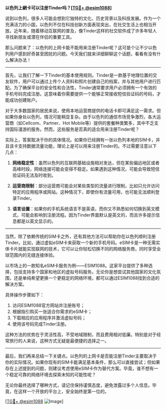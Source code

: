 **以色列上網卡可以注册Tinder吗？[[TG💪+ @esim1088](https://t.me/s/esim1088)]**

说到以色列，很多人可能会想到它独特的文化、历史背景以及科技发展。作为一个充满活力的小国，以色列不仅在科技创新方面表现突出，在社交生活上也相当开放。近年来，随着移动互联网的普及，像Tinder这样的社交软件成了许多年轻人寻找新朋友或潜在伴侣的重要工具。

那么问题来了：以色列的上网卡能不能用来注册Tinder呢？这可是个让不少以色列用户感到好奇甚至困扰的问题。今天我们就来详细聊聊这个话题，看看有没有什么解决办法！

---

首先，让我们了解一下Tinder的基本使用规则。Tinder是一款基于地理位置的交友软件，用户可以通过上传个人资料和照片创建自己的档案，并与其他用户进行匹配。为了确保平台的安全性和合法性，Tinder通常要求用户必须拥有一个有效的手机号码完成注册。这意味着你需要提供一个能够正常接收短信验证码的号码，才能成功创建账户。

对于大多数国家的居民来说，使用本地运营商提供的电话卡即可满足这一需求。但如果你身处以色列，情况可能稍显复杂。由于以色列的通信市场竞争激烈，各大运营商（如Cellcom、Partner、Hot Mobile等）提供的套餐种类繁多，其中不乏支持国际漫游的服务。然而，这些服务是否真的适合用来注册Tinder呢？

实际上，答案取决于你的具体情况。如果你已经拥有一张以色列本地的SIM卡，并且该卡支持数据流量功能，理论上是可以用来注册Tinder的。不过需要注意以下几点：

1. **网络稳定性**：虽然以色列的互联网基础设施相对发达，但在某些偏远地区或者高峰时段，网络连接可能会变得不稳定。如果遇到这种情况，可能会导致短信验证码无法及时收到。
   
2. **运营商限制**：部分运营商可能会对某些类型的流量进行限制，比如只允许访问特定的应用程序或网站。这种情况下，即使你有流量可用，也可能无法顺利登录Tinder。

3. **语言设置**：如果你的手机系统语言不是英语，而你又不熟悉如何切换到英文模式，可能会影响到注册流程。因为Tinder界面默认是英文的，而且许多提示信息都是以英文显示的。

---

当然，除了依赖传统的SIM卡之外，还有其他方法可以帮助你在以色列顺利注册Tinder。比如，通过虚拟eSIM卡来获取一个新的手机号码。eSIM卡是一种无需实体卡片就能实现联网的技术，它可以让你轻松切换不同的网络服务商，同时享受全球范围内的无缝连接体验。

以市场上的一款知名eSIM卡服务为例——ESIM1088。这家平台提供了多种选择，包括支持多个国家和地区的虚拟号码服务。无论你是想尝试其他国家的文化氛围，还是单纯希望更换一个更稳定的网络环境，都可以通过ESIM1088找到合适的解决方案。

具体操作步骤如下：
1. 访问ESIM1088官方网站并注册账号；
2. 根据指引购买一张适合你需求的eSIM卡；
3. 下载相应的应用程序并激活虚拟号码；
4. 使用该号码完成Tinder注册。

这种方法的优势在于灵活性高，不受地域限制，而且费用相对低廉。特别是对于经常旅行的人来说，这种方式无疑是最便捷的选择之一。

---

最后，我们再来总结一下关键点。以色列的上网卡是否能注册Tinder主要取决于你的实际情况。如果你现有的SIM卡能满足基本条件，那么可以直接尝试；但如果存在上述提到的问题，则建议考虑使用eSIM卡作为替代方案。毕竟，谁不想有一个稳定可靠的网络环境去探索未知的可能性呢？

无论你最终选择了哪种方式，请记住保持谨慎态度，避免泄露过多个人信息。毕竟，在这样一个开放的平台上，安全始终是第一位的。

[[TG💪+ @esim1088](https://t.me/s/esim1088) ![Image](https://i.postimg.cc/4NQfJmqS/Snipaste-2025-05-13-00-14-12.png)]